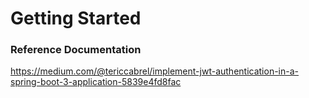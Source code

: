 # Getting Started

### Reference Documentation
https://medium.com/@tericcabrel/implement-jwt-authentication-in-a-spring-boot-3-application-5839e4fd8fac
